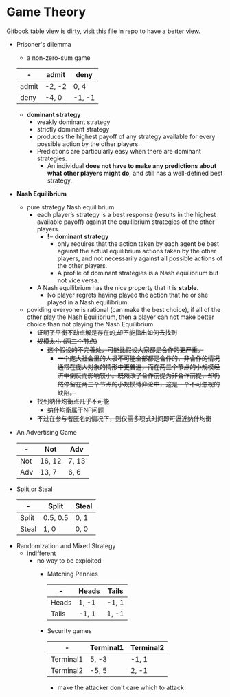 # Game Theory

Gitbook table view is dirty, visit this [file](https://github.com/ChrisLinn/comp90054-cheat/blob/master/12.GameTheory.md) in repo to have a better view.

+ Prisoner's dilemma
    * a non-zero-sum game

    | - | admit | deny |
    | - | - | - |
    | admit | -2, -2 | 0, 4 |
    | deny | -4, 0 | -1, -1 |

    * __dominant strategy__
        - weakly dominant strategy
        - strictly dominant strategy 
        - produces the highest payoff of any strategy available for every possible action by the other players.
        - Predictions are particularly easy when there are dominant strategies.
            + An individual __does not have to make any predictions about what other players might do__, and still has a well-defined best strategy.
+ __Nash Equilibrium__
    * pure strategy Nash equilibrium
        - each player’s strategy is a best response (results in the highest available payoff) against the equilibrium strategies of the other players.
            + __!= dominant strategy__
                * only requires that the action taken by each agent be best against the actual equilibrium actions taken by the other players, and not necessarily against all possible actions of the other players.
                * A profile of dominant strategies is a Nash equilibrium but not vice versa.
        - A Nash equilibrium has the nice property that it is __stable__.
            + No player regrets having played the action that he or she played in a Nash equilibrium.
    * poviding everyone is rational (can make the best choice), if all of the other play the Nash Equilibrium, then a player can not make better choice than not playing the Nash Equilibrium
        - ~~证明了平衡不动点解是存在的,却不能指出如何去找到~~
        - ~~规模太小 (两三个节点)~~
            + ~~这个假设的不完善处，可能比假设大家都是合作的更严重。~~
                * ~~一个庞大社会里的人极不可能全部都是合作的，非合作的情况通常在庞大对象的情形中更普遍，而在两三个节点的小规模经济中倒反而影响较小。既然改了合作前提为非合作前提，却仍然停留在两三个节点的小规模博弈论中，这是一个不可忽视的缺陷。~~
        - ~~找到纳什均衡点几乎不可能~~
            + ~~纳什均衡属于NP问题~~
        - ~~不过在参与者匿名的情况下，则仅需多项式时间即可逼近纳什均衡~~
+ An Advertising Game

    | - | Not | Adv |
    | - | - | - |
    | Not | 16, 12 | 7, 13 |
    | Adv | 13, 7 | 6, 6 |

+ Split or Steal

    | - | Split | Steal |
    | - | - | - |
    | Split | 0.5, 0.5 | 0, 1 |
    | Steal | 1, 0 | 0, 0 |


*  Randomization and Mixed Strategy
    + indifferent
        * no way to be exploited
            + Matching Pennies

                | - | Heads | Tails |
                | - | - | - |
                | Heads | 1, -1 | -1, 1 |
                | Tails | -1, 1 | 1, -1 |


            + Security games

                | - | Terminal1 | Terminal2 |
                | - | - | - |
                | Terminal1 | 5, -3 | -1, 1 |
                | Terminal2 | -5, 5 | 2, -1 |

                + make the attacker don't care which to attack